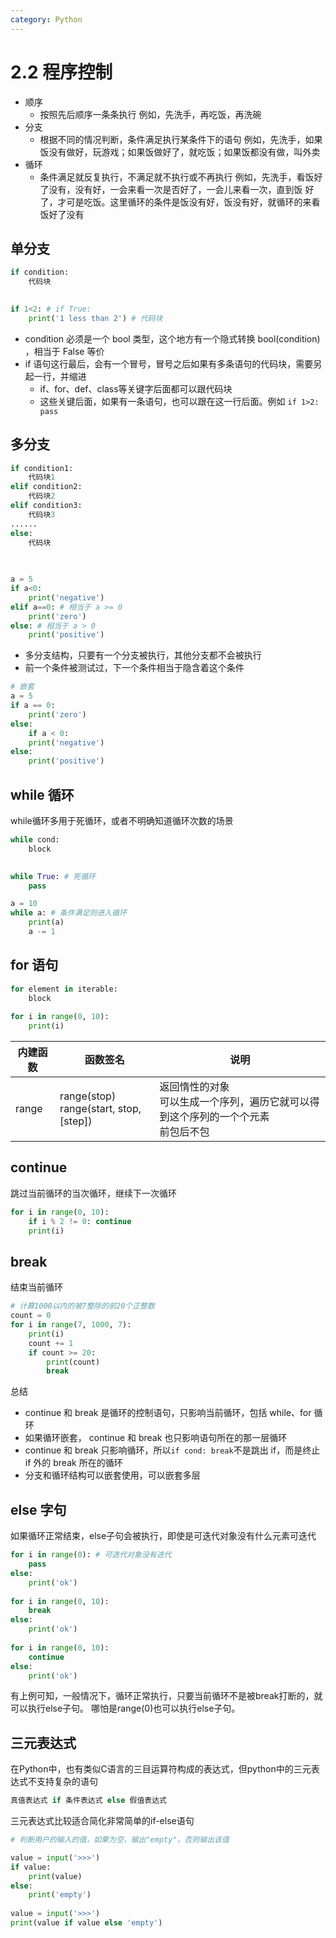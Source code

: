 ```yaml
---
category: Python
---
```


# 2.2 程序控制

* 顺序
  * 按照先后顺序一条条执行
    例如，先洗手，再吃饭，再洗碗
* 分支
  * 根据不同的情况判断，条件满足执行某条件下的语句
    例如，先洗手，如果饭没有做好，玩游戏；如果饭做好了，就吃饭；如果饭都没有做，叫外卖
* 循环
  * 条件满足就反复执行，不满足就不执行或不再执行
    例如，先洗手，看饭好了没有，没有好，一会来看一次是否好了，一会儿来看一次，直到饭
    好了，才可是吃饭。这里循环的条件是饭没有好，饭没有好，就循环的来看饭好了没有

## 单分支

```python
if condition:
    代码块
    

if 1<2: # if True:
    print('1 less than 2') # 代码块
```

* condition 必须是一个 bool 类型，这个地方有一个隐式转换 bool(condition) ，相当于 False 等价
* if 语句这行最后，会有一个冒号，冒号之后如果有多条语句的代码块，需要另起一行，并缩进
  * if、for、def、class等关键字后面都可以跟代码块
  * 这些关键后面，如果有一条语句，也可以跟在这一行后面。例如 `if 1>2: pass`

## 多分支

```python
if condition1:
    代码块1
elif condition2:
    代码块2
elif condition3:
    代码块3
......
else:
    代码块
    

   
a = 5
if a<0:
    print('negative')
elif a==0: # 相当于 a >= 0
    print('zero')
else: # 相当于 a > 0
    print('positive')
```

* 多分支结构，只要有一个分支被执行，其他分支都不会被执行
* 前一个条件被测试过，下一个条件相当于隐含着这个条件

```python
# 嵌套
a = 5
if a == 0:
    print('zero')
else:
    if a < 0:
    print('negative')
else:
    print('positive')
```

## while 循环

while循环多用于死循环，或者不明确知道循环次数的场景

```python
while cond:
    block

    
while True: # 死循环
    pass

a = 10
while a: # 条件满足则进入循环
    print(a)
    a -= 1
```

## for 语句

```python
for element in iterable:
    block
   
for i in range(0, 10):
    print(i)
```

| 内建函数 | 函数签名                                    | 说明                                                         |
| -------- | ------------------------------------------- | ------------------------------------------------------------ |
| range    | range(stop)<br />range(start, stop, [step]) | 返回惰性的对象<br/>可以生成一个序列，遍历它就可以得到这个序列的一个个元素<br/>前包后不包 |

## continue

跳过当前循环的当次循环，继续下一次循环

```python
for i in range(0, 10):
    if i % 2 != 0: continue
    print(i)
```

## break

结束当前循环

```python
# 计算1000以内的被7整除的前20个正整数
count = 0
for i in range(7, 1000, 7):
	print(i)
	count += 1
	if count >= 20:
		print(count)
		break
```

总结

* continue 和 break 是循环的控制语句，只影响当前循环，包括 while、for 循环
* 如果循环嵌套， continue 和 break 也只影响语句所在的那一层循环
* continue 和 break 只影响循环，所以`if cond: break`不是跳出 if，而是终止 if 外的 break 所在的循环
* 分支和循环结构可以嵌套使用，可以嵌套多层

## else 字句

如果循环正常结束，else子句会被执行，即使是可迭代对象没有什么元素可迭代

```python
for i in range(0): # 可迭代对象没有迭代
    pass
else:
    print('ok')
    
for i in range(0, 10):
    break
else:
    print('ok')
    
for i in range(0, 10):
    continue
else:
    print('ok')
```

有上例可知，一般情况下，循环正常执行，只要当前循环不是被break打断的，就可以执行else子句。
哪怕是range(0)也可以执行else子句。

## 三元表达式

在Python中，也有类似C语言的三目运算符构成的表达式，但python中的三元表达式不支持复杂的语句

```python
真值表达式 if 条件表达式 else 假值表达式
```

三元表达式比较适合简化非常简单的if-else语句

```python
# 判断用户的输入的值，如果为空，输出"empty"，否则输出该值

value = input('>>>')
if value:
    print(value)
else:
    print('empty')
   
value = input('>>>')
print(value if value else 'empty')
```

